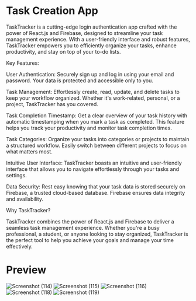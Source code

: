 # Task Creation App

TaskTracker is a cutting-edge login authentication app crafted with the power of React.js and Firebase, designed to streamline your task management experience. With a user-friendly interface and robust features, TaskTracker empowers you to efficiently organize your tasks, enhance productivity, and stay on top of your to-do lists.

Key Features:

User Authentication: Securely sign up and log in using your email and password. Your data is protected and accessible only to you.

Task Management: Effortlessly create, read, update, and delete tasks to keep your workflow organized. Whether it's work-related, personal, or a project, TaskTracker has you covered.

Task Completion Timestamp: Get a clear overview of your task history with automatic timestamping when you mark a task as completed. This feature helps you track your productivity and monitor task completion times.

Task Categories: Organize your tasks into categories or projects to maintain a structured workflow. Easily switch between different projects to focus on what matters most.

Intuitive User Interface: TaskTracker boasts an intuitive and user-friendly interface that allows you to navigate effortlessly through your tasks and settings.

Data Security: Rest easy knowing that your task data is stored securely on Firebase, a trusted cloud-based database. Firebase ensures data integrity and availability.

Why TaskTracker?

TaskTracker combines the power of React.js and Firebase to deliver a seamless task management experience. Whether you're a busy professional, a student, or anyone looking to stay organized, TaskTracker is the perfect tool to help you achieve your goals and manage your time effectively.

# Preview 
![Screenshot (114)](https://github.com/uraj1/Login-Authentication-Task-Manager/assets/139366493/2afe50d0-31b2-432c-9150-eebdc81df27b)
![Screenshot (115)](https://github.com/uraj1/Login-Authentication-Task-Manager/assets/139366493/4024e55f-e8ba-46d3-b8c5-32ed6967b352)
![Screenshot (116)](https://github.com/uraj1/Login-Authentication-Task-Manager/assets/139366493/9741cbc0-e31f-4282-80f6-e039a76fae3e)
![Screenshot (118)](https://github.com/uraj1/Login-Authentication-Task-Manager/assets/139366493/bb2392e5-592e-4e26-9ebe-59fb4f611b66)
![Screenshot (119)](https://github.com/uraj1/Login-Authentication-Task-Manager/assets/139366493/f6188463-d8b1-4f45-984c-806bd200f6aa)


